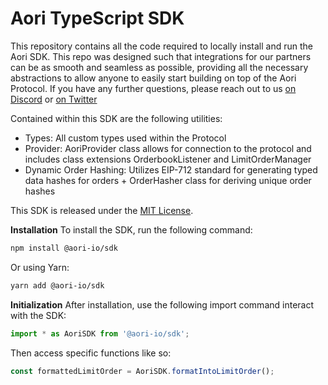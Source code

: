 # Aori TypeScript SDK

This repository contains all the code required to locally install and run the Aori SDK. 
This repo was designed such that integrations for our partners can be as smooth and seamless as possible, providing all the necessary abstractions to allow anyone to easily start building on top of the Aori Protocol.
If you have any further questions, please reach out to us [on Discord](https://discord.gg/K37wkh2ZfR) or [on Twitter](https://twitter.com/aori_io) 

Contained within this SDK are the following utilities:
- Types: All custom types used within the Protocol
- Provider: AoriProvider class allows for connection to the protocol and includes class extensions OrderbookListener and LimitOrderManager
- Dynamic Order Hashing: Utilizes EIP-712 standard for generating typed data hashes for orders + OrderHasher class for deriving unique order hashes

This SDK is released under the [MIT License](LICENSE).

**Installation**
To install the SDK, run the following command:

```bash
npm install @aori-io/sdk
```

Or using Yarn:

```bash
yarn add @aori-io/sdk
```

**Initialization**
After installation, use the following import command interact with the SDK:

```typescript
import * as AoriSDK from '@aori-io/sdk';
```
Then access specific functions like so:
```typescript
const formattedLimitOrder = AoriSDK.formatIntoLimitOrder();
```
